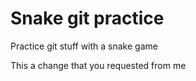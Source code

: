 # Snake git practice

Practice git stuff with a snake game

This a change that you requested from me

